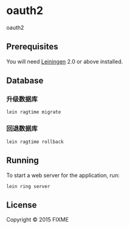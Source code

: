 # oauth2

oauth2

## Prerequisites

You will need [Leiningen][1] 2.0 or above installed.

[1]: https://github.com/technomancy/leiningen

## Database

### 升级数据库

	lein ragtime migrate

### 回退数据库

	lein ragtime rollback

## Running

To start a web server for the application, run:

    lein ring server

## License

Copyright © 2015 FIXME
